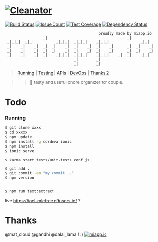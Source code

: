 # [![Cleanator](http://cleanator.miapp.io/img/background/screen02.jpg)](https://miapp.io/app/cleanator/download)

[![Build Status](https://travis-ci.org/mlefree/mia-server.svg?branch=master)](https://travis-ci.org/mlefree/mia-server)
[![Issue Count](https://codeclimate.com/github/mlefree/mia-server/badges/issue_count.svg)](https://codeclimate.com/github/mlefree/mia-server/issues)
[![Test Coverage](https://codeclimate.com/github/mlefree/mia-server/badges/coverage.svg)](https://codeclimate.com/github/mlefree/mia-server/coverage)
[![Dependency Status](https://gemnasium.com/mlefree/mia-server.svg)](https://gemnasium.com/mlefree/mia-server)


                                              proudly made by miapp.io
                     _|                                    _|            
     _|_|_|  _|_|          _|_|_|  _|_|_|    _|_|_|              _|_|    
     _|    _|    _|  _|  _|    _|  _|    _|  _|    _|      _|  _|    _|  
     _|    _|    _|  _|  _|    _|  _|    _|  _|    _|      _|  _|    _|  
     _|    _|    _|  _|    _|_|_|  _|_|_|    _|_|_|    _|  _|    _|_|    
                                   _|        _|                          
                                   _|        _|                          

> [Running](#running) | [Testing](#testing) | [APIs](#apis) | [DevOps](#devops) | [Thanks 2](#thanks)

>> :hamburger:  tasty and useful chore organizer for couple.


# Todo


### Running

```bash
$ git clone xxxx
$ cd xxxxx
$ npm update
$ npm install -g cordova ionic
$ npm install
$ ionic serve

$ karma start tests/unit-tests.conf.js

$ git add .
$ git commit -am "my commit..."
$ npm version


$ npm run text:extract
```


live https://iocl-mlefree.c9users.io/ ?

# Thanks

@mat_cloud @gandhi @dalai_lama !  :)
[![miapp.io](https://miapp.io)](https://miapp.io)

